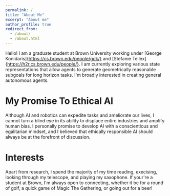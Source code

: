 ```yaml
---
permalink: /
title: "About Me"
excerpt: "About me"
author_profile: true
redirect_from: 
  - /about/
  - /about.html
---
```


Hello! I am a graduate student at Brown University working under [George Konidaris]{https://cs.brown.edu/people/gdk/} and [Stefanie Tellex]{https://h2r.cs.brown.edu/people/}. I am currently exploring various state representations that allow agents to generate geometrically reasonable subgoals for long horizon tasks. I'm broadly interested in creating general autonomous agents.

My Promise To Ethical AI
======

Although AI and robotics can expedite tasks and ameliorate our lives, I cannot turn a blind eye in its ability to displace entire industries and amplify human bias. I personally promise to develop AI with a conscientious and egalitarian mindset, and I believed that ethically responsible AI should always be at the forefront of discussion.

Interests
======

Apart from research, I spend the majority of my time reading, execising, looking through my telescope, and playing my saxophone. If your're a student at Brown, I'm always open to connecting, whether it be for a round of golf, a quick game of Magic The Gathering, or going out for a beer!
